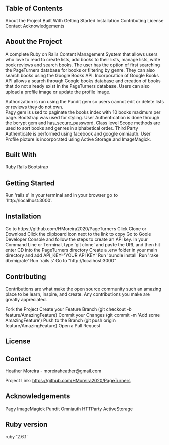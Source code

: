 <h2>Table of Contents</h2>
About the Project
Built With
Getting Started
Installation
Contributing
License
Contact
Acknowledgements


<h2>About the Project</h2> 
A complete Ruby on Rails Content Management System that allows users who love to read to create lists, add books to their lists, 
manage lists, write book reviews and search books. The user has the option of first searching the PageTurners database for books or filtering 
by genre.  They can also search books using the Google Books API.  Incorporation of Google Books API allows a search through Google books database and creation of books that do not already exist in the PageTurners database.  Users can also upload a profile image or update the profile image. 

Authorization is run using the Pundit gem so users cannot edit or delete lists or reviews they do not own.  
Pagy gem is used to paginate the books index with 10 books maximum per page. 
Bootstrap was used for styling. 
User Authentication is done through the bcrypt gem and has_secure_password. 
Class level Scope methods are used to sort books and genres in alphabetical order. 
Third Party Authenticate is performed using facebook and google omniauth. 
User Profile picture is incorporated using Active Storage and ImageMagick. 


<h2>Built With</h2>
Ruby 
Rails 
Bootstrap


<h2>Getting Started</h2>
Run 'rails s' in your terminal and in your browser go to 'http://localhost:3000'. 


<h2>Installation</h2>
Go to https://github.com/HMoreira2020/PageTurners
Click Clone or Download
Click the clipboard icon next to the link to copy
Go to Goole Developer Console and follow the steps to create an API key. 
In your Command Line or Terminal, type 'git clone' and paste the URL and then hit enter
CD into the PageTurners directory 
Create a .env folder in your main directory and add API_KEY='YOUR API KEY' 
Run 'bundle install'
Run 'rake db:migrate'
Run 'rails s'
Go to "http://localhost:3000" 

<h2>Contributing</h2>
Contributions are what make the open source community such an amazing place to be learn, inspire, and create. Any contributions you make are greatly appreciated.

Fork the Project
Create your Feature Branch (git checkout -b feature/AmazingFeature)
Commit your Changes (git commit -m 'Add some AmazingFeature')
Push to the Branch (git push origin feature/AmazingFeature)
Open a Pull Request

<h2>License</h2>


<h2>Contact</h2>
Heather Moreira - moreiraheather@gmail.com

Project Link: https://github.com/HMoreira2020/PageTurners

<h2>Acknowledgements</h2>
Pagy
ImageMagick
Pundit
Omniauth 
HTTParty 
ActiveStorage

<h2>Ruby version</h2>
ruby '2.6.1'




